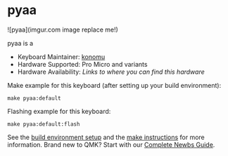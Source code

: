 # pyaa

![pyaa](imgur.com image replace me!)

pyaa is a 

* Keyboard Maintainer: [konomu](https://github.com/konomu)
* Hardware Supported: Pro Micro and variants
* Hardware Availability: *Links to where you can find this hardware*

Make example for this keyboard (after setting up your build environment):

    make pyaa:default

Flashing example for this keyboard:

    make pyaa:default:flash

See the [build environment setup](https://docs.qmk.fm/#/getting_started_build_tools) and the [make instructions](https://docs.qmk.fm/#/getting_started_make_guide) for more information. Brand new to QMK? Start with our [Complete Newbs Guide](https://docs.qmk.fm/#/newbs).
